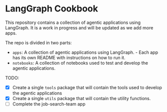 # LangGraph Cookbook

This repository contains a collection of agentic applications using LangGraph. It is a work in progress and will be updated as we add more apps.

The repo is divided in two parts:

- `apps`: A collection of agentic applications using LangGraph.
      - Each app has its own README with instructions on how to run it.
- `notebooks`: A collection of notebooks used to test and develop the agentic applications.

TODO:
- [x] Create a single `tools` package that will contain the tools used to develop the agentic applications
- [x] Create a single `utils` package that will contain the utility functions.
- [ ] Complete the job-search-team app
